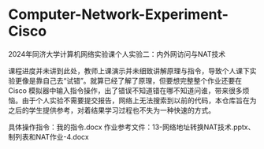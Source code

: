 # Computer-Network-Experiment-Cisco

2024年同济大学计算机网络实验课个人实验二：内外网访问与NAT技术

课程进度并未讲到此处，教师上课演示并未细致讲解原理与指令，导致个人课下实验更像是靠自己去“试错”。就算已经了解了原理，但要想完整整个作业还要在 Cisco 模拟器中输入指令操作，出了错误不知道错在哪不知道问谁，带来很多烦恼。由于个人实验不需要提交报告，网络上无法搜索到以前的代码，本仓库旨在为之后的学生提供参考，对着结果学习过程也不失为一种快速的方式。

具体操作指令：我的指令.docx
作业参考文件：13-网络地址转换NAT技术.pptx、制列表和NAT作业-4.docx
